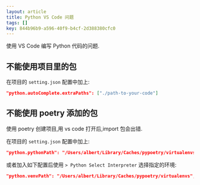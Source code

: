 ```yaml
---
layout: article
title: Python VS Code 问题
tags: []
key: 844b96b9-a596-40f9-b4cf-2d388380cfc0
---
```


使用 VS Code 编写 Python 代码的问题.

<!--more-->

## 不能使用项目里的包

在项目的 `setting.json` 配置中加上:

```json
"python.autoComplete.extraPaths": ["./path-to-your-code"]
```


## 不能使用 poetry 添加的包

使用 poetry 创建项目,用 vs code 打开后,import 包会出错.

在项目的 `setting.json` 配置中加上:

```json
"python.pythonPath": "/Users/albert/Library/Caches/pypoetry/virtualenvs/scrapydemo-DjAusZBP-py3.7/bin/python"
```

或者加入如下配置后使用 `> Python Select Interpreter` 选择指定的环境:

```json
"python.venvPath": "/Users/albert/Library/Caches/pypoetry/virtualenvs",
```
